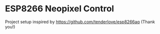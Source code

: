 # ESP8266 Neopixel Control

Project setup inspired by https://github.com/tenderlove/esp8266aq (Thank you!)
